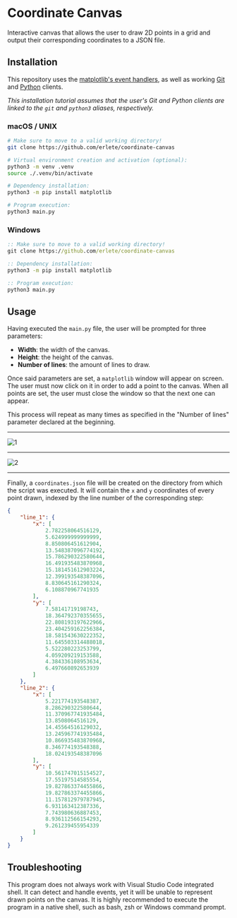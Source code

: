 # Coordinate Canvas

Interactive canvas that allows the user to draw 2D points in a grid and output their corresponding coordinates to a JSON file.

## Installation

This repository uses the [matplotlib's event handlers](https://matplotlib.org/stable/users/explain/event_handling.html), as well as working [Git](https://git-scm.com/) and [Python](https://www.python.org/) clients.

_This installation tutorial assumes that the user's Git and Python clients are linked to the `git` and `python3` aliases, respectively._

### macOS / UNIX

```bash
# Make sure to move to a valid working directory!
git clone https://github.com/erlete/coordinate-canvas

# Virtual environment creation and activation (optional):
python3 -m venv .venv
source ./.venv/bin/activate

# Dependency installation:
python3 -m pip install matplotlib

# Program execution:
python3 main.py
```

### Windows

```cmd
:: Make sure to move to a valid working directory!
git clone https://github.com/erlete/coordinate-canvas

:: Dependency installation:
python3 -m pip install matplotlib

:: Program execution:
python3 main.py
```

## Usage

Having executed the `main.py` file, the user will be prompted for three parameters:

 - **Width**: the width of the canvas.
 - **Height**: the height of the canvas.
 - **Number of lines**: the amount of lines to draw.
 
Once said parameters are set, a `matplotlib` window will appear on screen. The user must now click on it in order to add a point to the canvas. When all points are set, the user must close the window so that the next one can appear.

This process will repeat as many times as specified in the "Number of lines" parameter declared at the beginning.

---

![1](https://user-images.githubusercontent.com/76848729/192160411-06671e46-7b84-4b53-958f-a2af7d56b21e.png)

---

![2](https://user-images.githubusercontent.com/76848729/192160414-ac5f9659-617d-4472-b952-4500849e4929.png)

---

Finally, a `coordinates.json` file will be created on the directory from which the script was executed. It will contain the `x` and `y` coordinates of every point drawn, indexed by the line number of the corresponding step:

```json
{
    "line_1": {
        "x": [
            2.782258064516129,
            5.624999999999999,
            8.850806451612904,
            13.548387096774192,
            15.786290322580644,
            16.491935483870968,
            15.181451612903224,
            12.399193548387096,
            8.830645161290324,
            6.108870967741935
        ],
        "y": [
            7.58141719198743,
            18.364792370355655,
            22.808193197622966,
            23.404259162256384,
            18.581543630222352,
            11.645503314488018,
            5.522280223253799,
            4.059209219153588,
            4.384336108953634,
            6.497660892653939
        ]
    },
    "line_2": {
        "x": [
            5.221774193548387,
            8.286290322580644,
            11.370967741935484,
            13.8508064516129,
            14.45564516129032,
            13.245967741935484,
            10.866935483870968,
            8.346774193548388,
            18.024193548387096
        ],
        "y": [
            10.561747015154527,
            17.55197514585554,
            19.827863374455866,
            19.827863374455866,
            11.157812979787945,
            6.931163412387336,
            7.743980636887453,
            8.936112566154293,
            9.261239455954339
        ]
    }
}
```

## Troubleshooting

This program does not always work with Visual Studio Code integrated shell. It can detect and handle events, yet it will be unable to represent drawn points on the canvas. It is highly recommended to execute the program in a native shell, such as bash, zsh or Windows command prompt.

